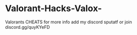 # Valorant-Hacks-Valox-
Valorants CHEATS for more info add my discord sputatf or join discord.gg/quyKYeFD
